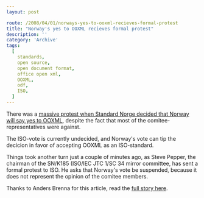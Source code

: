 ```yaml
---
layout: post

route: /2008/04/01/norways-yes-to-ooxml-recieves-formal-protest
title: "Norway's yes to OOXML recieves formal protest"
description: ''
category: 'Archive'
tags:
  [
    standards,
    open source,
    open document format,
    office open xml,
    OOXML,
    odf,
    ISO,
  ]
---
```


There was a
<a class="ph" target="_blank" rel="noopener noreferrer" href="http://phun-ky.net/2008/03/norway-says-yes-to-ooxml-despite-protests">massive
protest when Standard Norge decided that Norway will say yes to OOXML</a>,
despite the fact that most of the comitee-representatives were against.

The ISO-vote is currently undecided, and Norway's vote can tip the decicion in
favor of accepting OOXML as an ISO-standard.

Things took another turn just a couple of minutes ago, as Steve Pepper, the
chairman of the SN/K185 (ISO/IEC JTC 1/SC 34 mirror committee, has sent a formal
protest to ISO. He asks that Norway's vote be suspended, because it does not
represent the opinion of the comitee members.

Thanks to Anders Brenna for this article, read the
<a class="ph" target="_blank" rel="noopener noreferrer" href="http://blog.abrenna.com/formal-protest-against-norways-yes-to-ooxml/">full
story here</a>.
